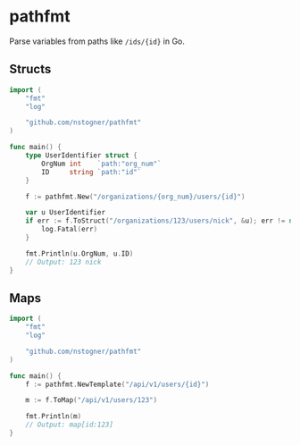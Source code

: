# pathfmt

Parse variables from paths like `/ids/{id}` in Go.

## Structs

```go
import (
	"fmt"
	"log"

	"github.com/nstogner/pathfmt"
)

func main() {
	type UserIdentifier struct {
		OrgNum int    `path:"org_num"`
		ID     string `path:"id"`
	}

	f := pathfmt.New("/organizations/{org_num}/users/{id}")

	var u UserIdentifier
	if err := f.ToStruct("/organizations/123/users/nick", &u); err != nil {
		log.Fatal(err)
	}

	fmt.Println(u.OrgNum, u.ID)
	// Output: 123 nick
}
```

## Maps

```go
import (
	"fmt"
	"log"

	"github.com/nstogner/pathfmt"
)

func main() {
	f := pathfmt.NewTemplate("/api/v1/users/{id}")

	m := f.ToMap("/api/v1/users/123")

	fmt.Println(m)
	// Output: map[id:123]
}
```
